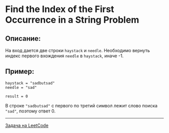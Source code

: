 #  Find the Index of the First Occurrence in a String Problem

## Описание:

На вход дается две строки `haystack` и `needle`. Необходимо вернуть индекс первого вхождения `needle` в `haystack`, иначе -1.

## Пример:

```
haystack = "sadbutsad"
needle = "sad"

result = 0
```

В строке `"sadbutsad"` с первого по третий символ лежит слово поиска `"sad"`, поэтому ответ 0. 

---

<a href="https://leetcode.com/problems/find-the-index-of-the-first-occurrence-in-a-string/">Задача на LeetCode</a>